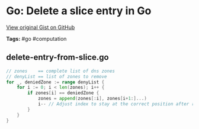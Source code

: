 # Go: Delete a slice entry in Go 

[View original Gist on GitHub](https://gist.github.com/Integralist/d21ee193a83fdf68bc3fa506f25782fe)

**Tags:** #go #computation

## delete-entry-from-slice.go

```go
// zones    == complete list of dns zones
// denyList == list of zones to remove
for _, deniedZone := range denyList {
	for i := 0; i < len(zones); i++ {
		if zones[i] == deniedZone {
			zones = append(zones[:i], zones[i+1:]...)
			i-- // Adjust index to stay at the correct position after removal
		}
	}
}
```

